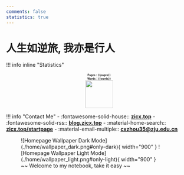 ```yaml
---
comments: false
statistics: true
---
```


# 人生如逆旅, 我亦是行人

!!! info inline "Statistics"
    <div style="font-size:7px;font-weight:bold"><center>Pages：{{pages}} </center></div>
    <div style="font-size:7px;font-weight:bold"><center>Words：{{words}} </center></div>
    <center><img src="https://media.giphy.com/media/mGcNjsfWAjY5AEZNw6/giphy.gif" width="75"></center>

!!! info "Contact Me"
    - :fontawesome-solid-house:: **[zicx.top](https://zicx.top)**
    - :fontawesome-solid-rss:: **[blog.zicx.top](https://blog.zicx.top)**
    - :material-home-search:: **[zicx.top/startpage](https://zicx.top/startpage)**
    - :material-email-multiple:: **[cxzhou35@zju.edu.cn](mailto:cxzhou35@zju.edu.cn)**

<figure markdown="span">
  ![Homepage Wallpaper Dark Mode](./home/wallpaper_dark.png#only-dark){ width="900" }
  ![Homepage Wallpaper Light Mode](./home/wallpaper_light.png#only-light){ width="900" }
  <figcaption>~~ Welcome to my notebook, take it easy ~~</figcaption>
</figure>
